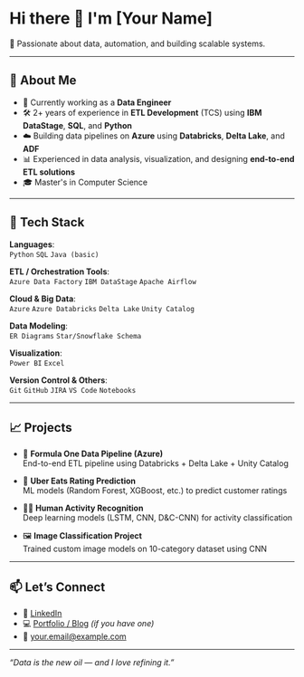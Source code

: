 # Hi there 👋 I'm [Your Name]

🎯 Passionate about data, automation, and building scalable systems.

---

## 💼 About Me

- 🔭 Currently working as a **Data Engineer**
- 🛠️ 2+ years of experience in **ETL Development** (TCS) using **IBM DataStage**, **SQL**, and **Python**
- ☁️ Building data pipelines on **Azure** using **Databricks**, **Delta Lake**, and **ADF**
- 📊 Experienced in data analysis, visualization, and designing **end-to-end ETL solutions**
- 🎓 Master's in Computer Science

---

## 🧰 Tech Stack

**Languages**:  
`Python` `SQL` `Java (basic)`  

**ETL / Orchestration Tools**:  
`Azure Data Factory` `IBM DataStage` `Apache Airflow`  

**Cloud & Big Data**:  
`Azure` `Azure Databricks` `Delta Lake` `Unity Catalog`  

**Data Modeling**:  
`ER Diagrams` `Star/Snowflake Schema`  

**Visualization**:  
`Power BI` `Excel`  

**Version Control & Others**:  
`Git` `GitHub` `JIRA` `VS Code` `Notebooks`

---

## 📈 Projects

- 🚦 **Formula One Data Pipeline (Azure)**  
  End-to-end ETL pipeline using Databricks + Delta Lake + Unity Catalog

- 🍔 **Uber Eats Rating Prediction**  
  ML models (Random Forest, XGBoost, etc.) to predict customer ratings

- 🏃‍♂️ **Human Activity Recognition**  
  Deep learning models (LSTM, CNN, D&C-CNN) for activity classification

- 🖼️ **Image Classification Project**  
  Trained custom image models on 10-category dataset using CNN

---

## 📫 Let’s Connect

- 💼 [LinkedIn](https://www.linkedin.com/in/your-profile)
- 💻 [Portfolio / Blog](https://your-site.dev) *(if you have one)*
- 📧 your.email@example.com

---

_“Data is the new oil — and I love refining it.”_

